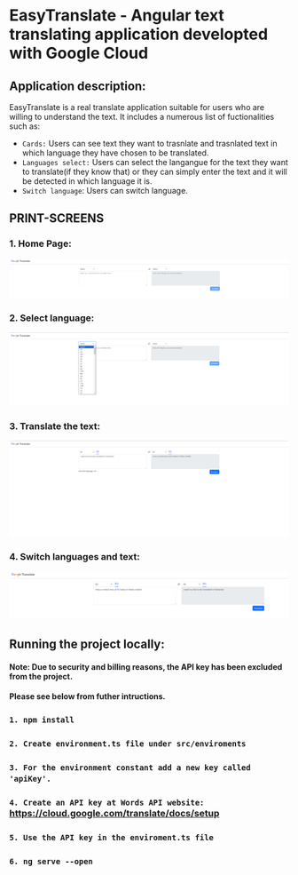 # EasyTranslate - Angular text translating application developted with Google Cloud

## Application description:

EasyTranslate is a real translate application suitable for users who are willing to understand the text. It includes a numerous list of fuctionalities such as:

- `Cards:` Users can see text they want to trasnlate and trasnlated text in which language they have chosen to be translated.
- `Languages select:` Users can select the langangue for the text they want to translate(if they know that) or they can simply enter the text and it will be detected in which language it is.
- `Switch language`: Users can switch language.

## PRINT-SCREENS

### 1. Home Page:

![cheese!](/public/initial.png)

### 2. Select language:

![cheese!](/public/languages.png)

### 3. Translate the text:

![cheese!](/public/text-translated.png)

### 4. Switch languages and text:

![cheese!](/public/switch.png)

## Running the project locally:

#### Note: Due to security and billing reasons, the API key has been excluded from the project.

#### Please see below from futher intructions.

### `1. npm install`

### `2. Create environment.ts file under src/enviroments`

### `3. For the environment constant add a new key called 'apiKey'.`

### `4. Create an API key at Words API website: ` https://cloud.google.com/translate/docs/setup

### `5. Use the API key in the enviroment.ts file`

### `6. ng serve --open`

